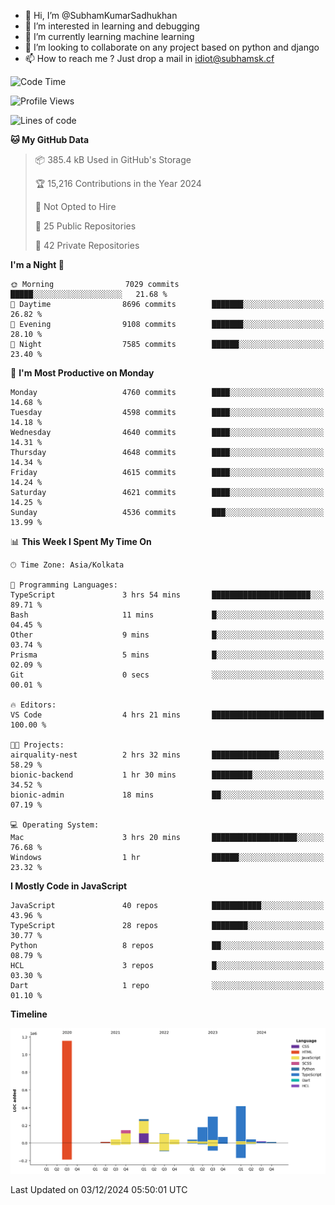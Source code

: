 - 👋 Hi, I’m @SubhamKumarSadhukhan
- 👀 I’m interested in learning and debugging
- 🌱 I’m currently learning machine learning
- 💞️ I’m looking to collaborate on any project based on python and django
- 📫 How to reach me ?
      Just drop a mail in idiot@subhamsk.cf

<!---
SubhamKumarSadhukhan/SubhamKumarSadhukhan is a ✨ special ✨ repository because its `README.md` (this file) appears on your GitHub profile.
You can click the Preview link to take a look at your changes.
--->


<!--START_SECTION:waka-->
![Code Time](http://img.shields.io/badge/Code%20Time-2%2C652%20hrs%2013%20mins-blue)

![Profile Views](http://img.shields.io/badge/Profile%20Views-1-blue)

![Lines of code](https://img.shields.io/badge/From%20Hello%20World%20I%27ve%20Written-2.8%20million%20lines%20of%20code-blue)

**🐱 My GitHub Data** 

> 📦 385.4 kB Used in GitHub's Storage 
 > 
> 🏆 15,216 Contributions in the Year 2024
 > 
> 🚫 Not Opted to Hire
 > 
> 📜 25 Public Repositories 
 > 
> 🔑 42 Private Repositories 
 > 
**I'm a Night 🦉** 

```text
🌞 Morning                7029 commits        █████░░░░░░░░░░░░░░░░░░░░   21.68 % 
🌆 Daytime                8696 commits        ███████░░░░░░░░░░░░░░░░░░   26.82 % 
🌃 Evening                9108 commits        ███████░░░░░░░░░░░░░░░░░░   28.10 % 
🌙 Night                  7585 commits        ██████░░░░░░░░░░░░░░░░░░░   23.40 % 
```
📅 **I'm Most Productive on Monday** 

```text
Monday                   4760 commits        ████░░░░░░░░░░░░░░░░░░░░░   14.68 % 
Tuesday                  4598 commits        ████░░░░░░░░░░░░░░░░░░░░░   14.18 % 
Wednesday                4640 commits        ████░░░░░░░░░░░░░░░░░░░░░   14.31 % 
Thursday                 4648 commits        ████░░░░░░░░░░░░░░░░░░░░░   14.34 % 
Friday                   4615 commits        ████░░░░░░░░░░░░░░░░░░░░░   14.24 % 
Saturday                 4621 commits        ████░░░░░░░░░░░░░░░░░░░░░   14.25 % 
Sunday                   4536 commits        ███░░░░░░░░░░░░░░░░░░░░░░   13.99 % 
```


📊 **This Week I Spent My Time On** 

```text
🕑︎ Time Zone: Asia/Kolkata

💬 Programming Languages: 
TypeScript               3 hrs 54 mins       ██████████████████████░░░   89.71 % 
Bash                     11 mins             █░░░░░░░░░░░░░░░░░░░░░░░░   04.45 % 
Other                    9 mins              █░░░░░░░░░░░░░░░░░░░░░░░░   03.74 % 
Prisma                   5 mins              █░░░░░░░░░░░░░░░░░░░░░░░░   02.09 % 
Git                      0 secs              ░░░░░░░░░░░░░░░░░░░░░░░░░   00.01 % 

🔥 Editors: 
VS Code                  4 hrs 21 mins       █████████████████████████   100.00 % 

🐱‍💻 Projects: 
airquality-nest          2 hrs 32 mins       ███████████████░░░░░░░░░░   58.29 % 
bionic-backend           1 hr 30 mins        █████████░░░░░░░░░░░░░░░░   34.52 % 
bionic-admin             18 mins             ██░░░░░░░░░░░░░░░░░░░░░░░   07.19 % 

💻 Operating System: 
Mac                      3 hrs 20 mins       ███████████████████░░░░░░   76.68 % 
Windows                  1 hr                ██████░░░░░░░░░░░░░░░░░░░   23.32 % 
```

**I Mostly Code in JavaScript** 

```text
JavaScript               40 repos            ███████████░░░░░░░░░░░░░░   43.96 % 
TypeScript               28 repos            ████████░░░░░░░░░░░░░░░░░   30.77 % 
Python                   8 repos             ██░░░░░░░░░░░░░░░░░░░░░░░   08.79 % 
HCL                      3 repos             █░░░░░░░░░░░░░░░░░░░░░░░░   03.30 % 
Dart                     1 repo              ░░░░░░░░░░░░░░░░░░░░░░░░░   01.10 % 
```



**Timeline**

![Lines of Code chart](https://raw.githubusercontent.com/SubhamKumarSadhukhan/SubhamKumarSadhukhan/main/assets/bar_graph.png)


 Last Updated on 03/12/2024 05:50:01 UTC
<!--END_SECTION:waka-->
